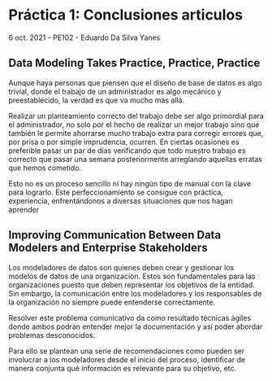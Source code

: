 # Práctica 1: Conclusiones articulos 
6 oct. 2021 - PE102 - Eduardo Da Silva Yanes

## Data Modeling Takes Practice, Practice, Practice

Aunque haya personas que piensen que el diseño de base de datos es algo trivial, donde el trabajo de un administrador es algo mecánico y preestablecido, la verdad es que va mucho más allá.

Realizar un planteamiento correcto del trabajo debe ser algo primordial para el administrador, no solo por el hecho de realizar un mejor trabajo sino que también le permite ahorrarse mucho trabajo extra para corregir errores que, por prisa o por simple imprudencia, ocurren. En ciertas ocasiones es preferible pasar un par de días verificando que todo nuestro trabajo es correcto que pasar una semana posteriormente arreglando aquellas erratas que hemos cometido.

Esto no es un proceso sencillo ni hay ningún tipo de manual con la clave para lograrlo. Este perfeccionamiento se consigue con práctica, experiencia, enfrentándonos a diversas situaciones que nos hagan aprender 

## Improving Communication Between Data Modelers and Enterprise Stakeholders

Los modeladores de datos son quienes deben crear y gestionar los modelos de datos de una organización. Estos son fundamentales para las organizaciones puesto que deben representar los objetivos de la entidad. Sin embargo, la comunicación entre los modeladores y los responsables de la organización no siempre puede entenderse correctamente. 

Resolver este problema comunicativo da como resultado técnicas ágiles donde ambos podrán entender mejor la documentación y así poder abordar problemas desconocidos.

Para ello se plantean una serie de recomendaciones como pueden ser involucrar a los modeladores desde el inicio del proceso, identificar de manera conjunta qué información es relevante para su objetivo, etc. 
